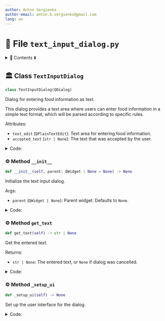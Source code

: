 ```yaml
---
author: Anton Sergienko
author-email: anton.b.sergienko@gmail.com
lang: en
---
```


# 📄 File `text_input_dialog.py`

<details>
<summary>📖 Contents ⬇️</summary>

## Contents

- [🏛️ Class `TextInputDialog`](#%EF%B8%8F-class-textinputdialog)
  - [⚙️ Method `__init__`](#%EF%B8%8F-method-__init__)
  - [⚙️ Method `get_text`](#%EF%B8%8F-method-get_text)
  - [⚙️ Method `_setup_ui`](#%EF%B8%8F-method-_setup_ui)

</details>

## 🏛️ Class `TextInputDialog`

```python
class TextInputDialog(QDialog)
```

Dialog for entering food information as text.

This dialog provides a text area where users can enter food information
in a simple text format, which will be parsed according to specific rules.

Attributes:

- `text_edit` (`QPlainTextEdit`): Text area for entering food information.
- `accepted_text` (`str | None`): The text that was accepted by the user.

<details>
<summary>Code:</summary>

```python
class TextInputDialog(QDialog):

    def __init__(self, parent: QWidget | None = None) -> None:
        """Initialize the text input dialog.

        Args:

        - `parent` (`QWidget | None`): Parent widget. Defaults to `None`.

        """
        super().__init__(parent)
        self.accepted_text: str | None = None
        self._setup_ui()

    def get_text(self) -> str | None:
        """Get the entered text.

        Returns:

        - `str | None`: The entered text, or `None` if dialog was cancelled.

        """
        if self.result() == QDialog.DialogCode.Accepted:
            return self.text_edit.toPlainText().strip()
        return None

    def _setup_ui(self) -> None:
        """Set up the user interface for the dialog."""
        self.setWindowTitle("Add Food as Text")
        self.setMinimumSize(600, 400)
        self.setModal(True)

        # Create main layout
        layout = QVBoxLayout(self)

        # Add description label
        description = QLabel(
            "Enter food information in text format. Each line represents one food item.\n"
            "Format examples:\n"
            "• 100 200 Apple (weight: 100g, calories per 100g: 200)\n"
            "• 150 Coffee (weight: 150g, calories from database)\n"
            "• Coffee 100 portion (100 calories per portion)\n"
            "• Apple 2025-01-15 (with specific date)\n"
            "• Water (default weight and calories from database)"
        )
        description.setWordWrap(True)
        layout.addWidget(description)

        # Add text edit
        self.text_edit = QPlainTextEdit()
        self.text_edit.setPlaceholderText(
            "Enter your food items here...\nExample:\n100 200 Apple\n150 Coffee\nCoffee 100 portion\nWater 250"
        )
        layout.addWidget(self.text_edit)

        # Add buttons
        button_layout = QHBoxLayout()

        # Add spacer to push buttons to the right
        button_layout.addStretch()

        # Cancel button
        cancel_button = QPushButton("Cancel")
        cancel_button.clicked.connect(self.reject)
        button_layout.addWidget(cancel_button)

        # OK button
        ok_button = QPushButton("OK")
        ok_button.setDefault(True)
        ok_button.clicked.connect(self.accept)
        button_layout.addWidget(ok_button)

        layout.addLayout(button_layout)
```

</details>

### ⚙️ Method `__init__`

```python
def __init__(self, parent: QWidget | None = None) -> None
```

Initialize the text input dialog.

Args:

- `parent` (`QWidget | None`): Parent widget. Defaults to `None`.

<details>
<summary>Code:</summary>

```python
def __init__(self, parent: QWidget | None = None) -> None:
        super().__init__(parent)
        self.accepted_text: str | None = None
        self._setup_ui()
```

</details>

### ⚙️ Method `get_text`

```python
def get_text(self) -> str | None
```

Get the entered text.

Returns:

- `str | None`: The entered text, or `None` if dialog was cancelled.

<details>
<summary>Code:</summary>

```python
def get_text(self) -> str | None:
        if self.result() == QDialog.DialogCode.Accepted:
            return self.text_edit.toPlainText().strip()
        return None
```

</details>

### ⚙️ Method `_setup_ui`

```python
def _setup_ui(self) -> None
```

Set up the user interface for the dialog.

<details>
<summary>Code:</summary>

```python
def _setup_ui(self) -> None:
        self.setWindowTitle("Add Food as Text")
        self.setMinimumSize(600, 400)
        self.setModal(True)

        # Create main layout
        layout = QVBoxLayout(self)

        # Add description label
        description = QLabel(
            "Enter food information in text format. Each line represents one food item.\n"
            "Format examples:\n"
            "• 100 200 Apple (weight: 100g, calories per 100g: 200)\n"
            "• 150 Coffee (weight: 150g, calories from database)\n"
            "• Coffee 100 portion (100 calories per portion)\n"
            "• Apple 2025-01-15 (with specific date)\n"
            "• Water (default weight and calories from database)"
        )
        description.setWordWrap(True)
        layout.addWidget(description)

        # Add text edit
        self.text_edit = QPlainTextEdit()
        self.text_edit.setPlaceholderText(
            "Enter your food items here...\nExample:\n100 200 Apple\n150 Coffee\nCoffee 100 portion\nWater 250"
        )
        layout.addWidget(self.text_edit)

        # Add buttons
        button_layout = QHBoxLayout()

        # Add spacer to push buttons to the right
        button_layout.addStretch()

        # Cancel button
        cancel_button = QPushButton("Cancel")
        cancel_button.clicked.connect(self.reject)
        button_layout.addWidget(cancel_button)

        # OK button
        ok_button = QPushButton("OK")
        ok_button.setDefault(True)
        ok_button.clicked.connect(self.accept)
        button_layout.addWidget(ok_button)

        layout.addLayout(button_layout)
```

</details>

